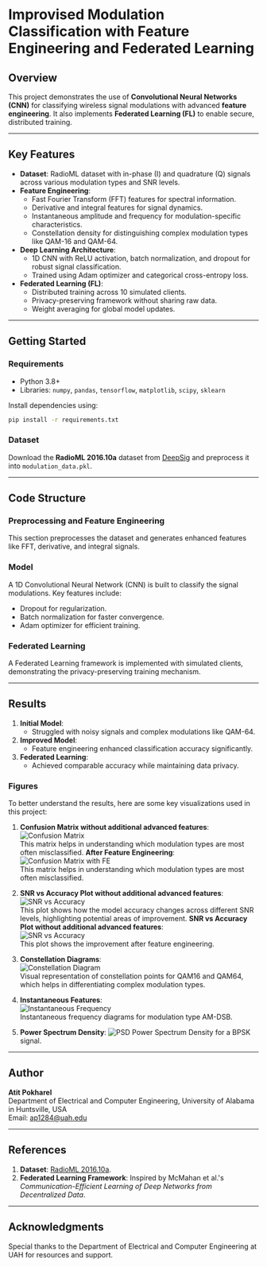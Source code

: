 # **Improvised Modulation Classification with Feature Engineering and Federated Learning**

## **Overview**
This project demonstrates the use of **Convolutional Neural Networks (CNN)** for classifying wireless signal modulations with advanced **feature engineering**. It also implements **Federated Learning (FL)** to enable secure, distributed training.

---

## **Key Features**
- **Dataset**: RadioML dataset with in-phase (I) and quadrature (Q) signals across various modulation types and SNR levels.
- **Feature Engineering**:
  - Fast Fourier Transform (FFT) features for spectral information.
  - Derivative and integral features for signal dynamics.
  - Instantaneous amplitude and frequency for modulation-specific characteristics.
  - Constellation density for distinguishing complex modulation types like QAM-16 and QAM-64.
- **Deep Learning Architecture**:
  - 1D CNN with ReLU activation, batch normalization, and dropout for robust signal classification.
  - Trained using Adam optimizer and categorical cross-entropy loss.
- **Federated Learning (FL)**:
  - Distributed training across 10 simulated clients.
  - Privacy-preserving framework without sharing raw data.
  - Weight averaging for global model updates.

---

## **Getting Started**

### **Requirements**
- Python 3.8+
- Libraries: `numpy`, `pandas`, `tensorflow`, `matplotlib`, `scipy`, `sklearn`

Install dependencies using:
```bash
pip install -r requirements.txt
```

### **Dataset**
Download the **RadioML 2016.10a** dataset from [DeepSig](https://www.deepsig.io/datasets) and preprocess it into `modulation_data.pkl`.

---

## **Code Structure**

### **Preprocessing and Feature Engineering**
This section preprocesses the dataset and generates enhanced features like FFT, derivative, and integral signals.

### **Model**
A 1D Convolutional Neural Network (CNN) is built to classify the signal modulations. Key features include:
- Dropout for regularization.
- Batch normalization for faster convergence.
- Adam optimizer for efficient training.

### **Federated Learning**
A Federated Learning framework is implemented with simulated clients, demonstrating the privacy-preserving training mechanism.

---

## **Results**
1. **Initial Model**:
   - Struggled with noisy signals and complex modulations like QAM-64.
2. **Improved Model**:
   - Feature engineering enhanced classification accuracy significantly.
3. **Federated Learning**:
   - Achieved comparable accuracy while maintaining data privacy.

### **Figures**
To better understand the results, here are some key visualizations used in this project:

1. **Confusion Matrix without additional advanced features**:  
   ![Confusion Matrix](Figures/conf_mat.png)  
   This matrix helps in understanding which modulation types are most often misclassified.
   **After Feature Engineering**: 
   ![Confusion Matrix with FE](Figures/improvised_conf.png)  
   This matrix helps in understanding which modulation types are most often misclassified.
3. **SNR vs Accuracy Plot without additional advanced features**:  
   ![SNR vs Accuracy](Figures/raw_snr.png)  
   This plot shows how the model accuracy changes across different SNR levels, highlighting potential areas of improvement.
  **SNR vs Accuracy Plot without additional advanced features**:  
   ![SNR vs Accuracy](Figures/snr.png)  
   This plot shows the improvement after feature engineering.
4. **Constellation Diagrams**:  
   ![Constellation Diagram](Figures/cons.png)  
   Visual representation of constellation points for QAM16 and QAM64, which helps in differentiating complex modulation types.

5. **Instantaneous Features**:  
   ![Instantaneous Frequency](Figures/instfreq.png)  
   Instantaneous frequency diagrams for modulation type AM-DSB.
   
7. **Power Spectrum Density**: 
   ![PSD](Figures/psd.png)
   Power Spectrum Density for a BPSK signal.
---

## **Author**
**Atit Pokharel**  
Department of Electrical and Computer Engineering, University of Alabama in Huntsville, USA  
Email: [ap1284@uah.edu](mailto:ap1284@uah.edu)

---

## **References**
1. **Dataset**: [RadioML 2016.10a](https://www.deepsig.io/datasets).
2. **Federated Learning Framework**: Inspired by McMahan et al.'s *Communication-Efficient Learning of Deep Networks from Decentralized Data*.

---

## **Acknowledgments**
Special thanks to the Department of Electrical and Computer Engineering at UAH for resources and support.
